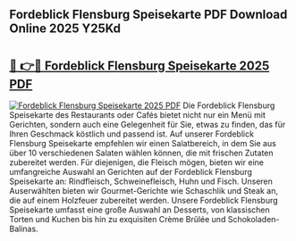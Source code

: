## Fordeblick Flensburg Speisekarte PDF Download Online 2025 Y25Kd

# <h2><a href="http://gc9kdp.nevu.top/?p=Fordeblick+Flensburg+Speisekarte">🔗 👉🔴 Fordeblick Flensburg Speisekarte 2025 PDF</a></h2>

[![Fordeblick Flensburg Speisekarte 2025 PDF](https://i.imgur.com/dBaPXMq.png)](http://gc9kdp.nevu.top/?p=Fordeblick+Flensburg+Speisekarte)
Die Fordeblick Flensburg Speisekarte des Restaurants oder Cafés bietet nicht nur ein Menü mit Gerichten, sondern auch eine Gelegenheit für Sie, etwas zu finden, das für Ihren Geschmack köstlich und passend ist. Auf unserer Fordeblick Flensburg Speisekarte empfehlen wir einen Salatbereich, in dem Sie aus über 10 verschiedenen Salaten wählen können, die mit frischen Zutaten zubereitet werden. Für diejenigen, die Fleisch mögen, bieten wir eine umfangreiche Auswahl an Gerichten auf der Fordeblick Flensburg Speisekarte an: Rindfleisch, Schweinefleisch, Huhn und Fisch. Unseren Auserwählten bieten wir Gourmet-Gerichte wie Schaschlik und Steak an, die auf einem Holzfeuer zubereitet werden. Unsere Fordeblick Flensburg Speisekarte umfasst eine große Auswahl an Desserts, von klassischen Torten und Kuchen bis hin zu exquisiten Crème Brûlée und Schokoladen-Balinas.
